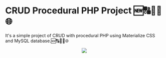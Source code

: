 # CRUD Procedural PHP Project 🆕🔠🔄🚮🌐
It's a simple project of CRUD with procedural PHP using Materialize CSS and MySQL database.🆕🔠🔄🚮🌐
<div align="center"><img src="https://assets.codepen.io/749809/internal/screenshots/pens/ppbrNg.default.png?fit=cover&format=auto&ha=false&height=360&quality=75&v=2&version=1548627558&width=640"/></div>
